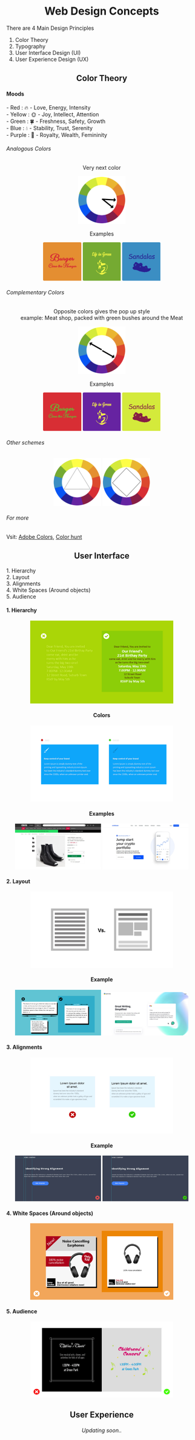 <h1 align=center>Web Design Concepts</h1>

<p>There are 4 Main Design Principles</p>

1. Color Theory
2. Typography
3. User Interface Design (UI)
4. User Experience Design (UX)

<h2 align=center>Color Theory</h2>

<h4>Moods</h4>
- Red     : 🔥   - Love, Energy, Intensity <br>
- Yellow  : 🌞  - Joy, Intellect, Attention <br>
- Green   : 🍀  - Freshness, Safety, Growth <br>
- Blue    : 💧   - Stability, Trust, Serenity <br>
- Purple  : 👑  - Royalty, Wealth, Femininity <br>

<h6>Analogous Colors</h6>
<div align=center>
<p>Very next color</P>
<img src="imgs/AnalogousColors.png" width=25%>
</div>

<div align=center>
<p>Examples</P>
<img src="imgs/b1.png" width=20%>
<img src="imgs/b2.png" width=20%>
<img src="imgs/b3.png" width=20%>
</div>

<h6>Complementary Colors</h6>
<div align=center>
<p>Opposite colors gives the pop up style <br> example: Meat shop, packed with green bushes around the Meat</P>
<img src="imgs/ComplementaryColors.png" width=25%>
</div>

<div align=center>
<p>Examples</P>
<img src="imgs/c1.png" width=20%>
<img src="imgs/c2.png" width=20%>
<img src="imgs/c3.png" width=20%>
</div>

<h6>Other schemes</h6>
<div align=center>
<img src="imgs/triangular.png" width=25%>
<img src="imgs/FourColors.png" width=25%>
</div>

<h6>For more</h6>
Vsit: <a href="https://color.adobe.com/create/color-wheel">Adobe Colors</a>, <a href="https://colorhunt.co/">Color hunt</a>

<h2 align=center>User Interface</h2>
1. Hierarchy <br>
2. Layout <br>
3. Alignments <br>
4. White Spaces (Around objects) <br>
5. Audience <br>

<h4>1. Hierarchy</h4>
<div align=center>
<img src="imgs/1_hierarchy.jpg" width=75%>
<h4>Colors</h4>
<img src="imgs/2_color.jpg" width=75%>
<h4>Examples</h4>
<img src="imgs/WebDesignExample.jpg" width=45%>
<img src="imgs/WebDesignExample2.jpg" width=45%>
</div>

<h4>2. Layout</h4>
<div align=center>
<img src="imgs/Layout.jpg" width=75%>
<h4>Example</h4>
<img src="imgs/Layout1.jpg" width=45%>
<img src="imgs/Layout2.jpg" width=45%>
</div>

<h4>3. Alignments</h4>
<div align=center>
<img src="imgs/alignment.jpg" width=75%>
<h4>Example</h4>
<img src="imgs/alignment1.jpg" width=45%>
<img src="imgs/alignment2.jpg" width=45%>
</div>

<h4>4. White Spaces (Around objects)</h4>
<div align=center>
<img src="imgs/whitespace.jpg" width=75%>
</div>

<h4>5. Audience</h4>
<div align=center>
<img src="imgs/audience.jpg" width=75%>
</div>

<h2 align=center>User Experience</h2>
<h6 align=center >Updating soon..</h6>
